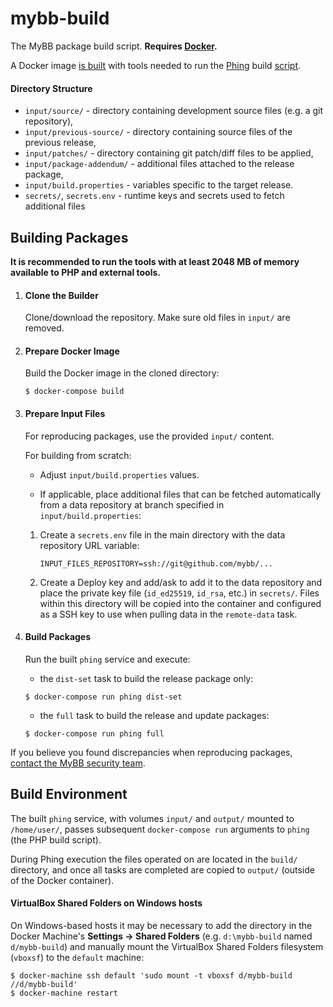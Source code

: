 # mybb-build
The MyBB package build script. **Requires [Docker](https://www.docker.com/).**

A Docker image [is built](https://github.com/mybb/mybb-build/blob/master/Dockerfile) with tools needed to run the [Phing](https://www.phing.info/) build [script](https://github.com/mybb/mybb-build/blob/master/build.xml).

#### Directory Structure
- `input/source/` - directory containing development source files (e.g. a git repository),
- `input/previous-source/` - directory containing source files of the previous release,
- `input/patches/` - directory containing git patch/diff files to be applied,
- `input/package-addendum/` - additional files attached to the release package,
- `input/build.properties` - variables specific to the target release.
- `secrets/`, `secrets.env` - runtime keys and secrets used to fetch additional files

## Building Packages

**It is recommended to run the tools with at least 2048 MB of memory available to PHP and external tools.**

1. #### Clone the Builder
   Clone/download the repository. Make sure old files in `input/` are removed.

2. #### Prepare Docker Image
   Build the Docker image in the cloned directory:

   ```
   $ docker-compose build
   ```

3. #### Prepare Input Files
   For reproducing packages, use the provided `input/` content.

   For building from scratch:
   - Adjust `input/build.properties` values.

   - If applicable, place additional files that can be fetched automatically from a data repository at branch specified in `input/build.properties`:

    1. Create a `secrets.env` file in the main directory with the data repository URL variable:

       ```
       INPUT_FILES_REPOSITORY=ssh://git@github.com/mybb/...
       ```

    2. Create a Deploy key and add/ask to add it to the data repository and place the private key file (`id_ed25519`, `id_rsa`, etc.) in `secrets/`. Files within this directory will be copied into the container and configured as a SSH key to use when pulling data in the `remote-data` task.

4. #### Build Packages
   Run the built `phing` service and execute:
   - the `dist-set` task to build the release package only:

    ```
    $ docker-compose run phing dist-set
    ```

   - the `full` task to build the release and update packages:

    ```
    $ docker-compose run phing full
    ```

If you believe you found discrepancies when reproducing packages, [contact the MyBB security team](https://mybb.com/get-involved/security/).

## Build Environment

The built `phing` service, with volumes `input/` and `output/` mounted to `/home/user/`, passes subsequent `docker-compose run` arguments to `phing` (the PHP build script).

During Phing execution the files operated on are located in the `build/` directory, and once all tasks are completed are copied to `output/` (outside of the Docker container).

#### VirtualBox Shared Folders on Windows hosts
On Windows-based hosts it may be necessary to add the directory in the Docker Machine's **Settings → Shared Folders** (e.g. `d:\mybb-build` named `d/mybb-build`) and manually mount the VirtualBox Shared Folders filesystem (`vboxsf`) to the `default` machine:
```
$ docker-machine ssh default 'sudo mount -t vboxsf d/mybb-build //d/mybb-build'
$ docker-machine restart
```

